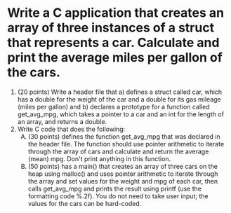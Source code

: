 <h1><b>Write a C application that creates an array of three instances of a struct that represents a car.  Calculate and print the average miles per gallon of the cars.</b></h1>
<ol>
  <li>(20 points) Write a header file that a) defines a struct called car, which has a double for the weight of the car and a double for its gas mileage (miles per gallon) and b) declares a prototype for a function called get_avg_mpg, which takes a pointer to a car and an int for the length of an array, and returns a double.</li>
  <li>Write C code that does the following: 
    <ol> 
      <li type="A">(30 points) defines the function get_avg_mpg that was declared in the header file.  The function should use pointer arithmetic to iterate through the array of cars and calculate and return the average (mean) mpg.  Don't print anything in this function. </li>
      <li type="A">(50 points) has a main() that creates an array of three cars on the heap using malloc() and uses pointer arithmetic to iterate through the array and set values for the weight and mpg of each car, then calls get_avg_mpg and prints the result using printf (use the formatting code %.2f).  You do not need to take user input; the values for the cars can be hard-coded.</li>
    </ol>
  </li>
</ol>
